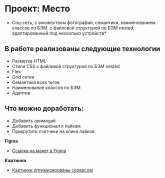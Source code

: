 # Проект: Место
* Соц-сеть, с множеством фотографий, семантики, наименованием классов по БЭМ, с файловой структурой по БЭМ nested, адаптированный под несколько устройств*

## В работе реализованы следующие технологии
* Разметка HTML
* Стили CSS с файловой структурой по БЭМ nested
* Flex
* Grid сетки
* Семантика всех тегов
* Наименование классов по БЭМ
* Адаптив

## Что можно доработать:
* Добавить анимаций
* Добавить функционал к лайкам
* Прикрутить счетчики на клики лайков

**Figma**

* [Ссылка на макет в Figma](https://www.figma.com/file/2cn9N9jSkmxD84oJik7xL7)

**Картинки**

* [Картинки оптимизированы сервисом](https://tinypng.com/)